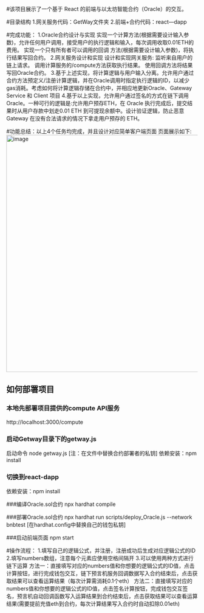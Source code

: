 #该项目展示了一个基于 React 的前端与以太坊智能合约（Oracle）的交互。

#目录结构
1.网关服务代码：GetWay文件夹
2.前端+合约代码：react—dapp

#完成功能：
1.Oracle合约设计与实现
实现一个计算方法(根据需要设计输入参数)，允许任何用户调用，接受用户的执行逻辑和输入，每次调用收取0.01ETH的费用。
实现一个只有所有者可以调用的回调 方法(根据需要设计输入参数)，将执行结果写回合约。
2.网关服务设计和实现
设计和实现网关服务:
监听来自用户的链上请求。
调用计算服务的/compute方法获取执行结果。
使用回调方法将结果写回Oracle合约。
3.基于上述实现，将计算逻辑与用户输入分离。允许用户通过合约方法预定义/注册计算逻辑，并在Oracle调用时指定执行逻辑的ID，以减少gas消耗。考虑如何将计算逻辑存储在合约中，并相应地更新Oracle、Gateway Service 和 Client 项目
4.基于以上实现，允许用户通过签名的方式在链下调用 Oracle。一种可行的逻辑是:允许用户预存ETH，在 Oracle 执行完成后，提交结果时从用户存款中划走0.01 ETH 到可提现余额中。设计验证逻辑，防止恶意 Gateway 在没有合法请求的情况下拿走用户预存的 ETH。

#功能总结：以上4个任务均完成，并且设计对应简单客户端页面 页面展示如下:
<img width="624" alt="image" src="https://github.com/tjgljs/Eng-R1-phone-17340332001/assets/110324972/bf42d09f-4a77-41ff-bc74-159059baf2d8">


## 如何部署项目

### 本地先部署项目提供的compute API服务 
http://localhost:3000/compute

### 启动Getway目录下的getway.js
启动命令 node getway.js [注：在文件中替换合约部署者的私钥]
依赖安装：npm install 

### 切换到react-dapp 

依赖安装：npm install 

###编译Oracle.sol合约 npx hardhat compile

###部署Oracle.sol合约 npx hardhat run scripts/deploy_Oracle.js --network bnbtest  [在hardhat.config中替换自己的钱包私钥]

###启动前端页面 npm start 

#操作流程：
1.填写自己的逻辑公式，并注册，注册成功后生成对应逻辑公式的ID
2.填写numbers数组，注意每个元素应使用空格间隔开
3.可以使用两种方式进行链下运算
方法一：直接填写对应的numbers值和你想要的逻辑公式的ID值，点击计算按钮，进行完成钱包交互，链下预言机服务回调数据写入合约结束后，点击获取结果可以查看运算结果（每次计算需消耗0.1个eth）
方法二：直接填写对应的numbers值和你想要的逻辑公式的ID值，点击签名计算按钮，完成钱包交互签名，预言机自动回调函数写入运算结果到合约结束后，点击获取结果可以查看运算结果(需要提前充值eth到合约，每次计算结果写入合约时自动扣除0.01eth)








